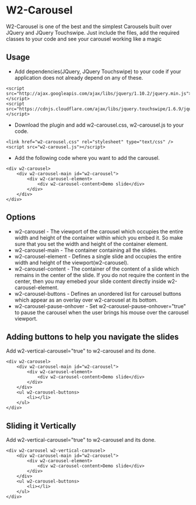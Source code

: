 # W2-Carousel
W2-Carousel is one of the best and the simplest Carousels built over JQuery and JQuery Touchswipe. Just include the files, add the required classes to your code and see your carousel working like a magic
## Usage
* Add dependencies(JQuery, JQuery Touchswipe) to your code if your application does not already depend on any of these.
```
<script src="http://ajax.googleapis.com/ajax/libs/jquery/1.10.2/jquery.min.js"></script>
<script src="https://cdnjs.cloudflare.com/ajax/libs/jquery.touchswipe/1.6.9/jquery.touchSwipe.min.js"></script>
```
* Download the plugin and add w2-carousel.css, w2-carousel.js to your code.
```
<link href="w2-carousel.css" rel="stylesheet" type="text/css" />
<script src="w2-carousel.js"></script>
```
* Add the following code where you want to add the carousel.
```
<div w2-carousel>
	<div w2-carousel-main id="w2-carousel">
		<div w2-carousel-element>
			<div w2-carousel-content>Demo slide</div>
		</div>
	</div>
</div>
```
## Options
* w2-carousel - The viewport of the carousel which occupies the entire width and height of the container within which you embed it. So make sure that you set the width and height of the container element.
* w2-carousel-main - The container containing all the slides.
* w2-carousel-element - Defines a single slide and occupies the entire width and height of the viewport(w2-carousel).
* w2-carousel-content - The container of the content of a slide which remains in the center of the slide. If you do not require the content in the center, then you may emebed your slide content directly inside w2-carousel-element.
* w2-carousel-buttons - Defines an unordered list for carousel buttons which appear as an overlay over w2-carousel at its bottom.
* w2-carousel-pause-onhover - Set w2-carousel-pause-onhover="true" to pause the carousel when the user brings his mouse over the carousel viewport.
## Adding buttons to help you navigate the slides
Add w2-vertical-carousel="true" to w2-carousel and its done.
```
<div w2-carousel>
	<div w2-carousel-main id="w2-carousel">
		<div w2-carousel-element>
			<div w2-carousel-content>Demo slide</div>
		</div>
	</div>
	<ul w2-carousel-buttons>
		<li></li>
	</ul>
</div>
```
## Sliding it Vertically
Add w2-vertical-carousel="true" to w2-carousel and its done.
```
<div w2-carousel w2-vertical-carousel>
	<div w2-carousel-main id="w2-carousel">
		<div w2-carousel-element>
			<div w2-carousel-content>Demo slide</div>
		</div>
	</div>
	<ul w2-carousel-buttons>
		<li></li>
	</ul>
</div>
```
